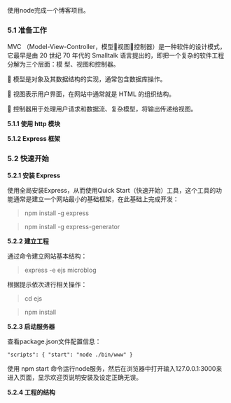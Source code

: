使用node完成一个博客项目。

<h3>5.1 准备工作</h3>

MVC （Model-View-Controller，模型视图控制器）是一种软件的设计模式，它最早是由 20 世纪 70 年代的 Smalltalk 语言提出的，即把一个复杂的软件工程分解为三个层面：模
型、视图和控制器。

 模型是对象及其数据结构的实现，通常包含数据库操作。

 视图表示用户界面，在网站中通常就是 HTML 的组织结构。

 控制器用于处理用户请求和数据流、复杂模型，将输出传递给视图。

<b>5.1.1 使用 http 模块</b>

<b>5.1.2 Express 框架</b>


<h3>5.2 快速开始</h3>

<b>5.2.1 安装 Express</b>

使用全局安装Express，从而使用Quick Start（快速开始）工具，这个工具的功能通常是建立一个网站最小的基础框架，在此基础上完成开发：

>npm install -g express

>npm install -g express-generator

<b>5.2.2 建立工程</b>

通过命令建立网站基本结构：

>express -e ejs microblog

根据提示依次进行相关操作：

>cd ejs

>npm install

<b>5.2.3 启动服务器</b>

查看package.json文件配置信息：

`"scripts": {
    "start": "node ./bin/www"
  }
`

使用 npm start 命令运行node服务，然后在浏览器中打开输入127.0.0.1:3000来进入页面，显示欢迎页说明安装及设定正确无误。

<b>5.2.4 工程的结构</b>